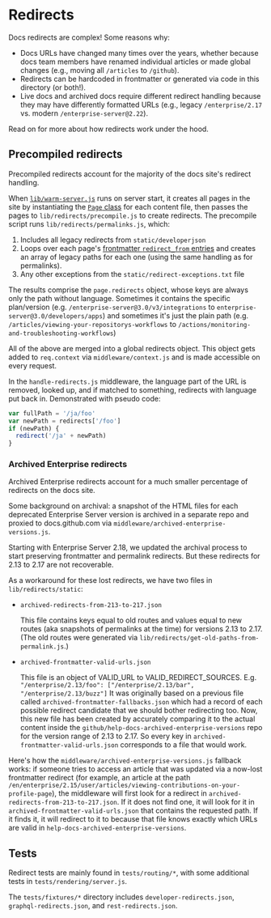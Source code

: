 # Redirects

Docs redirects are complex! Some reasons why:

* Docs URLs have changed many times over the years, whether because docs team members have renamed individual articles or made global changes (e.g., moving all `/articles` to `/github`).
* Redirects can be hardcoded in frontmatter or generated via code in this directory (or both!).
* Live docs and archived docs require different redirect handling because they may have differently formatted URLs (e.g., legacy `/enterprise/2.17` vs. modern `/enterprise-server@2.22`).

Read on for more about how redirects work under the hood.

## Precompiled redirects

Precompiled redirects account for the majority of the docs site's redirect handling.

When [`lib/warm-server.js`](lib/warm-server.js) runs on server start, it creates all pages in the site by instantiating the [`Page` class](lib/page.js) for each content file, then passes the pages to `lib/redirects/precompile.js` to create redirects. The precompile script runs `lib/redirects/permalinks.js`, which:

1. Includes all legacy redirects from `static/developerjson`
2. Loops over each page's [frontmatter `redirect_from` entries](content/README.md#redirect_from) and creates an array of legacy paths for each one (using the same handling as for permalinks).
3. Any other exceptions from the `static/redirect-exceptions.txt` file

The results comprise the `page.redirects` object, whose keys are always only the path without language.
Sometimes it contains the specific plan/version (e.g. `/enterprise-server@3.0/v3/integrations` to `enterprise-server@3.0/developers/apps`) and sometimes it's just the plain path
(e.g. `/articles/viewing-your-repositorys-workflows` to `/actions/monitoring-and-troubleshooting-workflows`)

All of the above are merged into a global redirects object. This object gets added to `req.context` via `middleware/context.js` and is made accessible on every request.

In the `handle-redirects.js` middleware, the language part of the URL is
removed, looked up, and if matched to something, redirects with language
put back in. Demonstrated with pseudo code:

```js
var fullPath = '/ja/foo'
var newPath = redirects['/foo']
if (newPath) {
  redirect('/ja' + newPath)
}
```

### Archived Enterprise redirects

Archived Enterprise redirects account for a much smaller percentage of redirects on the docs site.

Some background on archival: a snapshot of the HTML files for each deprecated Enterprise Server version is archived in a separate repo and proxied to docs.github.com via `middleware/archived-enterprise-versions.js`.

Starting with Enterprise Server 2.18, we updated the archival process to start preserving frontmatter and permalink redirects. But these redirects for 2.13 to 2.17 are not recoverable.

As a workaround for these lost redirects, we have two files in `lib/redirects/static`:

* `archived-redirects-from-213-to-217.json`

  This file contains keys equal to old routes and values equal to new routes (aka snapshots of permalinks at the time) for versions 2.13 to 2.17. (The old routes were generated via `lib/redirects/get-old-paths-from-permalink.js`.)

* `archived-frontmatter-valid-urls.json`

  This file is an object of VALID_URL to VALID_REDIRECT_SOURCES.
  E.g. `"/enterprise/2.13/foo": ["/enterprise/2.13/bar", "/enterprise/2.13/buzz"]`
  It was originally based on a previous file called `archived-frontmatter-fallbacks.json`
  which had a record of each possible redirect candidate that we should bother
  redirecting too.
  Now, this new file has been created by accurately comparing it to the actual
  content inside the `github/help-docs-archived-enterprise-versions` repo for the
  version range of 2.13 to 2.17. So every key in `archived-frontmatter-valid-urls.json`
  corresponds to a file that would work.

Here's how the `middleware/archived-enterprise-versions.js` fallback works: if someone tries to access an article that was updated via a now-lost frontmatter redirect (for example, an article at the path `/en/enterprise/2.15/user/articles/viewing-contributions-on-your-profile-page`), the middleware will first look for a redirect in `archived-redirects-from-213-to-217.json`. If it does not find one, it will look for it in `archived-frontmatter-valid-urls.json` that contains the requested path. If it finds it, it will redirect to it to because that file knows exactly which URLs are valid in
`help-docs-archived-enterprise-versions`.

## Tests

Redirect tests are mainly found in `tests/routing/*`, with some additional tests in `tests/rendering/server.js`.

The `tests/fixtures/*` directory includes `developer-redirects.json`, `graphql-redirects.json`, and `rest-redirects.json`.
